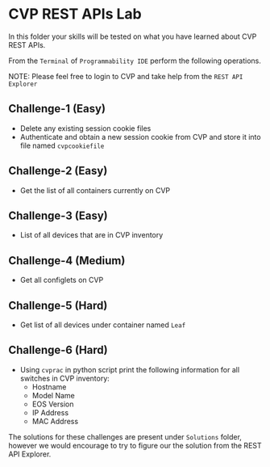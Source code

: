 # CVP REST APIs Lab

In this folder your skills will be tested on what you have learned about CVP REST APIs.

From the `Terminal` of `Programmability IDE` perform the following operations.

NOTE: Please feel free to login to CVP and take help from the `REST API Explorer`

## Challenge-1 (Easy)

- Delete any existing session cookie files
- Authenticate and obtain a new session cookie from CVP and store it into file named `cvpcookiefile`

## Challenge-2 (Easy)

- Get the list of all containers currently on CVP

## Challenge-3 (Easy)

- List of all devices that are in CVP inventory

## Challenge-4 (Medium)

- Get all configlets on CVP

## Challenge-5 (Hard)

- Get list of all devices under container named `Leaf`

## Challenge-6 (Hard)

- Using `cvprac` in python script print the following information for all switches in  CVP inventory:
  - Hostname
  - Model Name
  - EOS Version
  - IP Address
  - MAC Address

The solutions for these challenges are present under `Solutions` folder, however we would encourage to try to figure our the solution from the REST API Explorer.
